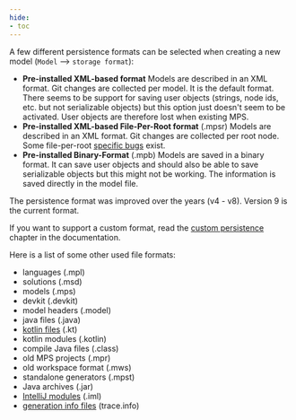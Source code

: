 ```yaml
---
hide:
- toc
---
```


A few different persistence formats can be selected when creating a new model (`Model` --> `storage format`):

- **Pre-installed XML-based format**
    Models are described in an XML format. Git changes are collected per model. It is the default format. There seems to be support for saving user objects (strings, node ids, etc. but not serializable objects) but this option just doesn't seem to be activated. User objects are therefore lost when existing MPS.
- **Pre-installed XML-based File-Per-Root format** (.mpsr) 
  Models are described in an XML format. Git changes are collected per root node. Some file-per-root [specific bugs](https://youtrack.jetbrains.com/issues/MPS?q=per%20root%20persistence%20%23Open%20) exist.
- **Pre-installed Binary-Format** (.mpb)
    Models are saved in a binary format. It can save user objects and should also be able to save serializable objects but this might not be working. The information is saved directly in the model file.

The persistence format was improved over the years (v4 - v8). Version 9 is the current format.

If you want to support a custom format, read the [custom persistence](https://www.jetbrains.com/help/mps/open-api-accessing-models-from-code.html#custompersistence) chapter in the documentation.

Here is a list of some other used file formats:

- languages (.mpl)
- solutions (.msd)
- models (.mps)
- devkit (.devkit)
- model headers (.model)
- java files (.java)
- [kotlin files](https://docs.fileformat.com/programming/kt/) (.kt)
- kotlin modules (.kotlin)
- compile Java files (.class)
- old MPS projects (.mpr)
- old workspace format (.mws)
- standalone generators (.mpst)
- Java archives (.jar)
- [IntelliJ modules](https://www.jetbrains.com/help/idea/creating-and-managing-modules.html) (.iml)
- [generation info files](https://www.jetbrains.com/help/mps/debugger.html#debuggingbaselanguageanditsextensions-integrationwiththejavadebugger) (trace.info)
